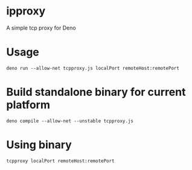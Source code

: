 # ipproxy
A simple tcp proxy for Deno

# Usage
```
deno run --allow-net tcpproxy.js localPort remoteHost:remotePort
```

# Build standalone binary for current platform
```
deno compile --allow-net --unstable tcpproxy.js
```

# Using binary
```
tcpproxy localPort remoteHost:remotePort
```
